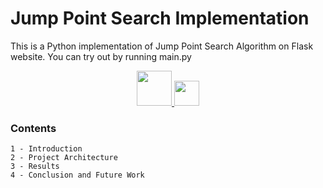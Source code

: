 # Jump Point Search Implementation

This is a Python implementation of Jump Point Search Algorithm on Flask website. You can try out by running main.py

<div align="center">
  <a href="https://www.linkedin.com/in/furkanerdi/">
    <img src="https://user-images.githubusercontent.com/54884571/210841925-b975b88a-8177-4aa4-b7e1-6457aeb13480.gif" height="56"/>
  </a>
  <a href="https://twitter.com/erdthebard">
    <img src="https://user-images.githubusercontent.com/54884571/210841922-639ff133-9123-4eef-a38c-3cc7f6f844f5.gif" height="40"/>
  </a>
</div>

### Contents

```
1 - Introduction
2 - Project Architecture
3 - Results
4 - Conclusion and Future Work
```
